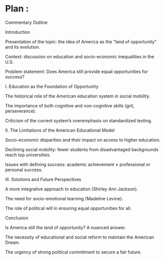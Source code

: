 # Plan :

Commentary Outline

Introduction

Presentation of the topic: the idea of America as the "land of opportunity" and its evolution.

Context: discussion on education and socio-economic inequalities in the U.S.

Problem statement: Does America still provide equal opportunities for success?


I. Education as the Foundation of Opportunity

The historical role of the American education system in social mobility.

The importance of both cognitive and non-cognitive skills (grit, perseverance).

Criticism of the current system’s overemphasis on standardized testing.


II. The Limitations of the American Educational Model

Socio-economic disparities and their impact on access to higher education.

Declining social mobility: fewer students from disadvantaged backgrounds reach top universities.

Issues with defining success: academic achievement ≠ professional or personal success.


III. Solutions and Future Perspectives

A more integrative approach to education (Shirley Ann Jackson).

The need for socio-emotional learning (Madeline Levine).

The role of political will in ensuring equal opportunities for all.


Conclusion

Is America still the land of opportunity? A nuanced answer.

The necessity of educational and social reform to maintain the American Dream.

The urgency of strong political commitment to secure a fair future.